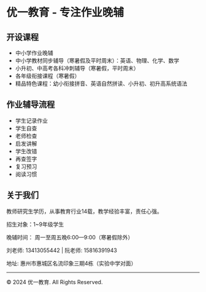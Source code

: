 # 优一教育 - 专注作业晚辅

## 开设课程

- 中小学作业晚辅
- 中小学教材同步辅导（寒暑假及平时周末）：英语、物理、化学、数学
- 小升初、中高考各科冲刺辅导（寒暑假，平时周末）
- 各年级衔接课程（寒暑假）
- 精品特色课程：幼小衔接拼音、英语自然拼读、小升初、初升高系统语法

## 作业辅导流程

- 学生记录作业
- 学生自查
- 老师检查
- 启发讲解
- 学生改错
- 再查签字
- 复习预习
- 阅读习惯

## 关于我们

教师研究生学历，从事教育行业14载，教学经验丰富，责任心强。

招生对象：1~9年级学生

晚辅时间： 周一至周五晚6:00—9:00（寒暑假除外）

刘老师: 13413055442 | 阮老师: 15816391943

地址: 惠州市惠城区名流印象三期4栋（实验中学对面）

---

&copy; 2024 优一教育. All Rights Reserved.
